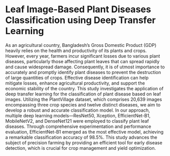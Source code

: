 
# Leaf Image-Based Plant Diseases Classification using Deep Transfer Learning
As an agricultural country, Bangladesh’s Gross Domestic Product (GDP) heavily relies on the health and productivity of its plants and crops. However, every year, farmers incur significant losses due to various plant diseases, particularly those affecting plant leaves that can spread rapidly and cause widespread damage. Consequently, it is of utmost importance to accurately and promptly identify plant diseases to prevent the destruction of large quantities of crops. Effective disease identification can help mitigate losses, enhance agricultural productivity, and support the economic stability of the country. This study investigates the application of deep transfer learning for the classification of plant disease based on leaf images. Utilizing the PlantVillage dataset, which comprises 20,639 images encompassing three crop species and twelve distinct diseases, we aim to develop a robust and accurate classification model. In our approach, multiple deep learning models—ResNet50, Xception, EfficientNet-B1, MobileNetV2, and DenseNet121 were employed to classify plant leaf diseases. Through comprehensive experimentation and performance evaluation, EfficientNet-B1 emerged as the most effective model, achieving a remarkable classification accuracy of 98.5%. This study advances the subject of precision farming by providing an efficient tool for early disease detection, which is crucial for crop management and yield optimization.
